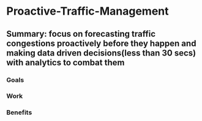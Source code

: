 # Proactive-Traffic-Management
## Summary: focus on forecasting traffic congestions proactively before they happen and making data driven decisions(less than 30 secs) with analytics to combat them
### Goals
### Work
### Benefits
